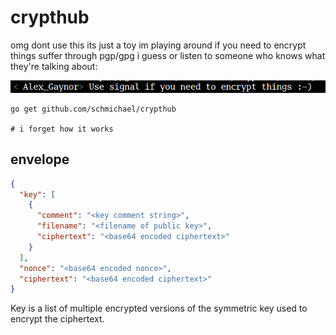 # crypthub

omg dont use this its just a toy im playing around if you need to encrypt things suffer through pgp/gpg i guess or listen to someone who knows what they're talking about:

![use signal](signals.png)

```
go get github.com/schmichael/crypthub

# i forget how it works
```

## envelope

```json
{
  "key": [
    {
      "comment": "<key comment string>",
      "filename": "<filename of public key>",
      "ciphertext": "<base64 encoded ciphertext>"
    }
  ],
  "nonce": "<base64 encoded nonce>",
  "ciphertext": "<base64 encoded ciphertext>"
}
```

Key is a list of multiple encrypted versions of the symmetric key used to encrypt
the ciphertext.
